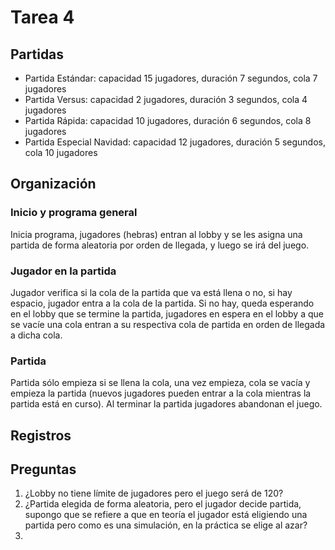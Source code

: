 # Tarea 4

## Partidas

- Partida Estándar: capacidad 15 jugadores, duración 7 segundos, cola 7 jugadores 
- Partida Versus: capacidad 2 jugadores, duración 3 segundos, cola 4 jugadores 
- Partida Rápida: capacidad 10 jugadores, duración 6 segundos, cola 8 jugadores 
- Partida Especial Navidad: capacidad 12 jugadores, duración 5 segundos, cola 10 jugadores 

## Organización

### Inicio y programa general
Inicia programa, jugadores (hebras) entran al lobby y se les asigna una partida de forma aleatoria por orden de llegada, y luego se irá del juego.

### Jugador en la partida
Jugador verifica si la cola de la partida que va está llena o no, si hay espacio, jugador entra a la cola de la partida. 
Si no hay, queda esperando en el lobby que se termine la partida, jugadores en espera en el lobby a que se vacíe una cola entran a su respectiva cola de partida en orden de llegada a dicha cola.

### Partida
Partida sólo empieza si se llena la cola, una vez empieza, cola se vacía y empieza la partida (nuevos jugadores pueden entrar a la cola mientras la partida está en curso). Al terminar la partida jugadores abandonan el juego.

## Registros


## Preguntas

1. ¿Lobby no tiene límite de jugadores pero el juego será de 120?
2. ¿Partida elegida de forma aleatoria, pero el jugador decide partida, supongo que se refiere a que en teoría el jugador está eligiendo una partida pero como es una simulación, en la práctica se elige al azar?
3. 